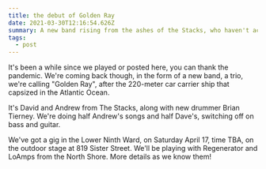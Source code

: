 ```yaml
---
title: the debut of Golden Ray
date: 2021-03-30T12:16:54.626Z
summary: A new band rising from the ashes of the Stacks, who haven't actually burned down.
tags:
  - post
---
```


It's been a while since we played or posted here, you can thank the pandemic. We're coming back though, in the form of a new band, a trio, we're calling "Golden Ray", after the 220-meter car carrier ship that capsized in the Atlantic Ocean.

It's David and Andrew from The Stacks, along with new drummer Brian Tierney. We're doing half Andrew's songs and half Dave's, switching off on bass and guitar.

We've got a gig in the Lower Ninth Ward, on Saturday April 17, time TBA, on the outdoor stage at 819 Sister Street. We'll be playing with Regenerator and LoAmps from the North Shore. More details as we know them!
